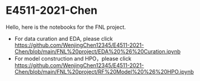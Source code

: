 # E4511-2021-Chen
Hello, here is the notebooks for the FNL project.
* For data curation and EDA, please click https://github.com/WenjingChen12345/E4511-2021-Chen/blob/main/FNL%20project/EDA%20%26%20Curation.ipynb
* For model construction and HPO，please click https://github.com/WenjingChen12345/E4511-2021-Chen/blob/main/FNL%20project/RF%20Model%20%26%20HPO.ipynb
